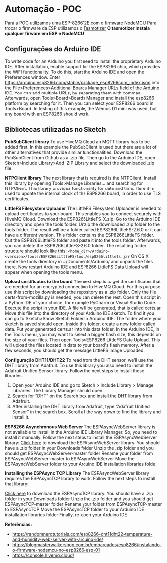 # Automação - POC

Para a POC utilizamos uma ESP-826612E com o [firmware NodeMCU](https://blogmasterwalkershop.com.br/arquivos/firmware/nodemcu_integer_0.9.6-dev_20150704.bin)
Para trocar o firmware da ESP utilizamos o [Tasmotizer](https://github.com/tasmota/tasmotizer#installation-and-how-to-run) **O tasmotizer instala qualquer firware em ESP e NodeMCU**

## Configurações do Arduino IDE

To write code for an Arduino you first need to install the proprietary Arduino IDE. After installation, enable support for the ESP8266 chip, which provides the WiFi functionality. To do this, start the Arduino IDE and open the Preferences window.
Enter https://arduino.esp8266.com/stable/package_esp8266com_index.json into the File>Preferences>Additional Boards Manager URLs field of the Arduino IDE. You can add multiple URLs, by separating them with commas. Afterwards, open Tools>Board>Boards Manager and install the esp8266 platform by searching for it. Then you can select your ESP8266 board in Tools>Board. In testing of this example, the Wemos D1 mini was used, but any board with an ESP8266 should work.

## Bibliotecas utilizadas no Sketch

**PubSubClient library**
To use HiveMQ Cloud an MQTT library has to be added first. In this example the PubSubClient is used but there are a lot of other alternatives that provide similar functionalities. Download the PubSubClient from Github as a .zip file. Then go to the Arduino IDE, open Sketch>Include Library>Add .ZIP Library and select the downloaded .zip file.

**NTPClient library**
The next library that is required is the NTPClient. Install this library by opening Tools>Manage Libraries... and searching for NTPClient. This library provides functionality for date and time. Here it is used to update the internal clock of the ESP8266 board, in order to use TLS certificates.

**LittleFS Filesystem Uploader**
The LittleFS Filesystem Uploader is needed to upload certificates to your board. This enables you to connect securely with HiveMQ Cloud. Download the ESP8266LittleFS-X.zip. Go to the Arduino IDE directory and open the tools folder. Unzip the downloaded .zip folder to the tools folder. The result will be a folder called ESP8266LittleFS-2.6.0 or it can have a different version. This folder contains the ESP8266LittleFS folder. Cut the ESP8266LittleFS folder and paste it into the tools folder. Afterwards, you can delete the ESP8266LittleFS-2.6.0 folder. The resulting folder structure should look like this:
`<home_dir>/Arduino-<version>/tools/ESP8266LittleFS/tool/esp8266littlefs.jar`
On OS X create the tools directory in ~/Documents/Arduino/ and unpack the files there. Now restart Arduino IDE and ESP8266 LittleFS Data Upload will appear when opening the tools menu.

**Upload certificates to the board**
The next step is to get the certificates that are needed for an encrypted connection to HiveMQ Cloud. For this purpose use this script by downloading the repository as a .zip folder. Only the file certs-from-mozilla.py is needed, you can delete the rest. Open this script in a Python IDE of your choice, for example PyCharm or Visual Studio Code. Execute the script in your IDE. A file will be generated, that is called certs.ar. Move this file into the directory of your Arduino IDE sketch. To find it you can go to Sketch>Show Sketch Folder in Arduino IDE. The folder where your sketch is saved should open. Inside this folder, create a new folder called data. Put your generated certs.ar into this data folder. In the Arduino IDE, in the Tools menu, you may want to select a bigger flash size, this depends on the size of your files. Then open Tools>ESP8266 LittleFS Data Upload. This will upload the files located in data to your board's flash memory. After a few seconds, you should get the message LittleFS Image Uploaded.

**Configuração DHT11/DHT22**
To read from the DHT sensor, we’ll use the DHT library from Adafruit. To use this library you also need to install the Adafruit Unified Sensor library. Follow the next steps to install those libraries.

1. Open your Arduino IDE and go to Sketch > Include Library > Manage Libraries. The Library Manager should open.
2. Search for “DHT” on the Search box and install the DHT library from Adafruit.
3. After installing the DHT library from Adafruit, type “Adafruit Unified Sensor” in the search box. Scroll all the way down to find the library and install it.

**ESP8266 Asynchronous Web Server**
The ESPAsyncWebServer library is not available to install in the Arduino IDE Library Manager. So, you need to install it manually.
Follow the next steps to install the ESPAsyncWebServer library:
[Click here](https://github.com/me-no-dev/ESPAsyncWebServer/archive/master.zip) to download the ESPAsyncWebServer library. You should have a .zip folder in your Downloads folder
Unzip the .zip folder and you should get ESPAsyncWebServer-master folder
Rename your folder from ESPAsyncWebServer-master to ESPAsyncWebServer
Move the ESPAsyncWebServer folder to your Arduino IDE installation libraries folde

**Installing the ESPAsync TCP Library**
The ESPAsyncWebServer library requires the ESPAsyncTCP library to work. Follow the next steps to install that library:

[Click here](https://github.com/me-no-dev/ESPAsyncTCP/archive/master.zip) to download the ESPAsyncTCP library. You should have a .zip folder in your Downloads folder
Unzip the .zip folder and you should get ESPAsyncTCP-master folder
Rename your folder from ESPAsyncTCP-master to ESPAsyncTCP
Move the ESPAsyncTCP folder to your Arduino IDE installation libraries folder
Finally, re-open your Arduino IDE

**Referências:**

- https://randomnerdtutorials.com/esp8266-dht11dht22-temperature-and-humidity-web-server-with-arduino-ide/
- https://blogmasterwalkershop.com.br/embarcados/esp8266/instalando-o-firmware-nodemcu-no-esp8266-esp-01
- https://console.hivemq.cloud/
